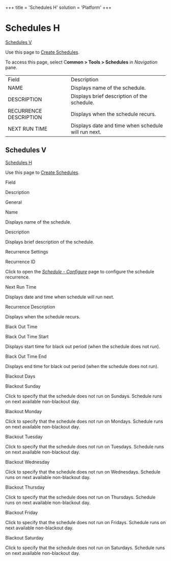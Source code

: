 +++
title = 'Schedules H'
solution = 'Platform'
+++

# Schedules H

[Schedules V](#Schedules_V)

<div class="use">

Use this page to [Create Schedules](../Use_Cases/Create_Schedules).

</div>

To access this page, select C<span style="font-weight: bold;">ommon \>
Tools \> Schedules</span> in
<span style="font-style: italic;">Navigation</span>
pane.

|                        |                                                     |
| ---------------------- | --------------------------------------------------- |
| Field                  | Description                                         |
| NAME                   | Displays name of the schedule.                      |
| DESCRIPTION            | Displays brief description of the schedule.         |
| RECURRENCE DESCRIPTION | Displays when the schedule recurs.                  |
| NEXT RUN TIME          | Displays date and time when schedule will run next. |

## <span id="Schedules_V"></span>Schedules V

[Schedules H](Schedules_H)

<div class="use">

Use this page to [Create Schedules](../Use_Cases/Create_Schedules).

</div>

Field

Description

General

Name

Displays name of the schedule.

Description

Displays brief description of the schedule.

Recurrence Settings

Recurrence ID

Click to open the *[Schedule - Configure](Schedule_Configure)* page
to configure the schedule recurrence.

Next Run Time

Displays date and time when schedule will run next.

Recurrence Description

Displays when the schedule recurs.

Black Out Time

Black Out Time Start

Displays start time for black out period (when the schedule does not
run).

Black Out Time End

Displays end time for black out period (when the schedule does not run).

Blackout Days

Blackout Sunday

Click to specify that the schedule does not run on Sundays. Schedule
runs on next available non-blackout day.

Blackout Monday

Click to specify that the schedule does not run on Mondays. Schedule
runs on next available non-blackout day.

Blackout Tuesday

Click to specify that the schedule does not run on Tuesdays. Schedule
runs on next available non-blackout day.

Blackout Wednesday

Click to specify that the schedule does not run on Wednesdays. Schedule
runs on next available non-blackout day.

Blackout Thursday

Click to specify that the schedule does not run on Thursdays. Schedule
runs on next available non-blackout day.

Blackout Friday

Click to specify that the schedule does not run on Fridays. Schedule
runs on next available non-blackout day.

Blackout Saturday

Click to specify that the schedule does not run on Saturdays. Schedule
runs on next available non-blackout day.
